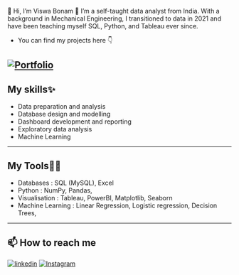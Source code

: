 👋 Hi, I’m Viswa Bonam
👀 I’m a self-taught data analyst from India. With a background in Mechanical Engineering, I transitioned to data in 2021 and have been teaching myself SQL, Python, and Tableau ever since. 
- You can find my projects here 👇

[![Portfolio](https://img.shields.io/badge/GitHub-100000?style=for-the-badge&logo=github&logoColor=white)](https://github.com/ViswaBonam/Viswa-Bonam-Portfolio)
----------

## My skills✨
- Data preparation and analysis
- Database design and modelling
- Dashboard development and reporting
- Exploratory data analysis
- Machine Learning

-----------

## My Tools👨‍💻
- Databases        : SQL (MySQL), Excel
- Python           : NumPy, Pandas,
- Visualisation    : Tableau, PowerBI, Matplotlib, Seaborn
- Machine Learning : Linear Regression, Logistic regression, Decision Trees, 

--------------

## 📫 How to reach me
[![linkedin](https://img.shields.io/badge/linkedin-0A66C2?style=for-the-badge&logo=linkedin&logoColor=white)](https://www.linkedin.com/in/viswabonam/)
[![Instagram](https://img.shields.io/badge/Instagram-E4405F?style=for-the-badge&logo=instagram&logoColor=white)](https://www.instagram.com/viswa.bonam/)

<!---
ViswaBonam/ViswaBonam is a ✨ special ✨ repository because its `README.md` (this file) appears on your GitHub profile.
You can click the Preview link to take a look at your changes.
--->
